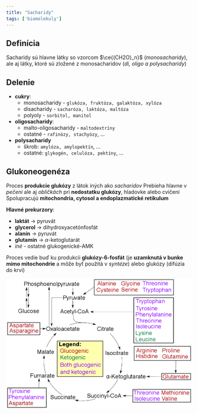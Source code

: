 ```yaml
---
title: "Sacharidy"
tags: ['biomolekuly']
---
```


## Definícia

Sacharidy sú hlavne látky so vzorcom $\ce{(CH2O)_n}$ (*monosacharidy*),
ale aj látky, ktoré sú zložené z monosacharidov (*di, oligo a polysacharidy*)

## Delenie

- **cukry**:
	- monosacharidy - `glukóza, fruktóza, galaktóza, xylóza`
	- disacharidy - `sacharóza, laktóza, maltóza`
	- polyoly - `sorbitol, manitol`
- **oligosacharidy**:
	- malto-oligosacharidy - `maltodextríny` 
	- ostatné - `rafinózy, stachyózy`, ...
- **polysacharidy**
	- škrob: `amylóza, amylopektín`, ...
	- ostatné: `glykogén, celulóza, pektíny`, ...

## Glukoneogenéza

Proces **produkcie glukózy** z látok iných ako *sacharidov*
Prebieha hlavne v *pečeni* ale aj *obličkách* pri **nedostatku glukózy**, hladovke alebo cvičení
Spolupracujú **mitochondria, cytosol a endoplazmatické retikulum**

**Hlavné prekurzory**:
- $\textbf{laktát}$ -> pyruvát
- $\textbf{glycerol}$ -> dihydroxyacetónfosfát
- $\textbf{alanín}$ -> pyruvát
- $\textbf{glutamín}$ -> $\alpha$-ketoglutarát
- *iné* - ostatné glukogenické-AMK

Proces vedie buď ku produkcii $\textbf{glukózy-6-fosfát}$ (je **uzamknutá v bunke mimo mitochondrie** a môže byť použitá v *syntéze*) alebo glukózy (difúzia do krvi)

![|600](attachments/metabolizmus_amk.png)

